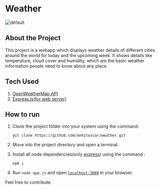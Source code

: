 # Weather 

![default](https://media-exp1.licdn.com/dms/image/C4D1BAQFVhpNDW2MoTw/company-background_10000/0/1568658087480?e=1644379200&v=beta&t=64_O6OLw6rUKBY783TQHB8DZvkZiwIgqDNX3oKSTBhg)

## About the Project
This project is a webapp which displays weather details of different cities around the world for today and the upcoming week. It shows details like temperature, cloud cover and humidity, which are the basic weather information people need to know about any place.
## Tech Used 
1. [OpenWeatherMap API](https://openweathermap.org/)
2. [Express.js(for web server)](https://expressjs.com/)

## How to run 
1. Clone the project folder into your system using the command:

    `git clone https://github.com/ankitoscar/weather.git`

2. Move into the project directory and open a terminal.

3. Install all node dependencies(only [express](https://expressjs.com/)) using the command :

    `npm i`

4. Run `node app.js` and open [`localhost:3000`](https://localhost:3000) in your browser.

Feel free to contribute.
